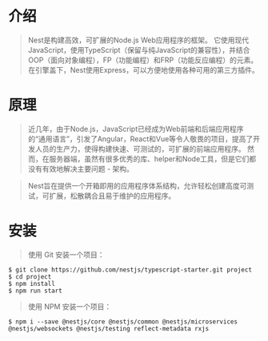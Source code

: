 # 介绍

> Nest是构建高效，可扩展的Node.js Web应用程序的框架。 它使用现代JavaScript，使用TypeScript（保留与纯JavaScript的兼容性），并结合OOP（面向对象编程），FP（功能编程）和FRP（功能反应编程）的元素。在引擎盖下，Nest使用Express，可以方便地使用各种可用的第三方插件。

# 原理

> 近几年，由于Node.js，JavaScript已经成为Web前端和后端应用程序的“通用语言”，引发了Angular，React和Vue等令人敬畏的项目，提高了开发人员的生产力，使得构建快速、可测试的，可扩展的前端应用程序。 然而，在服务器端，虽然有很多优秀的库、helper和Node工具，但是它们都没有有效地解决主要问题 - 架构。

> Nest旨在提供一个开箱即用的应用程序体系结构，允许轻松创建高度可测试，可扩展，松散耦合且易于维护的应用程序。

# 安装

> 使用 Git 安装一个项目：

```
$ git clone https://github.com/nestjs/typescript-starter.git project
$ cd project
$ npm install
$ npm run start
```
> 使用 NPM 安装一个项目：

```
$ npm i --save @nestjs/core @nestjs/common @nestjs/microservices @nestjs/websockets @nestjs/testing reflect-metadata rxjs
```